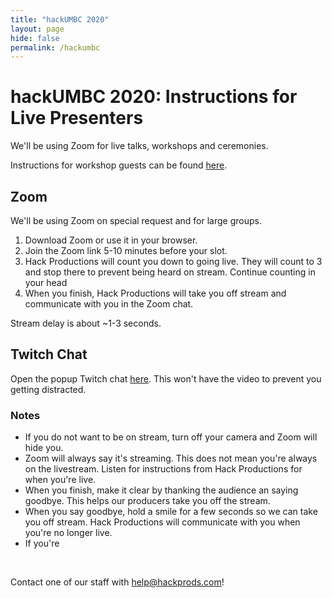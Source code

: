 ```yaml
---
title: "hackUMBC 2020"
layout: page
hide: false
permalink: /hackumbc
---
```


# hackUMBC 2020: Instructions for Live Presenters

We'll be using Zoom for live talks, workshops and ceremonies.

Instructions for workshop guests can be found [here](./hackumbc/guests).

## Zoom

We'll be using Zoom on special request and for large groups.

1. Download Zoom or use it in your browser.
2. Join the Zoom link 5-10 minutes before your slot.
3. Hack Productions will count you down to going live. They will count to 3 and stop there to prevent being heard on stream. Continue counting in your head
4. When you finish, Hack Productions will take you off stream and communicate with you in the Zoom chat.

Stream delay is about ~1-3 seconds.
## Twitch Chat

Open the popup Twitch chat [here](https://www.twitch.tv/popout/hackumbc/chat). This won't have the video to prevent you getting distracted.

### Notes

- If you do not want to be on stream, turn off your camera and Zoom will hide you.
- Zoom will always say it's streaming. This does not mean you're always on the livestream. Listen for instructions from Hack Productions for when you're live.
- When you finish, make it clear by thanking the audience an saying goodbye. This helps our producers take you off the stream.
- When you say goodbye, hold a smile for a few seconds so we can take you off stream. Hack Productions will communicate with you when you're no longer live.
- If you're 

<br>

Contact one of our staff with [help@hackprods.com](mailto:help@hackprods.com)!

<br>